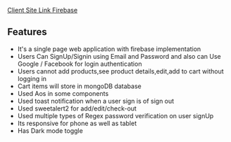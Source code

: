 

[Client Site Link Firebase](https://device-dynasty.web.app/)


##  Features

- It's a single page web application with firebase implementation
- Users Can SignUp/Signin using Email and Password and also can Use Google / Facebook for login authentication
- Users cannot add products,see product details,edit,add to cart without logging in
- Cart items will store in mongoDB database
- Used Aos in some components
- Used toast notification when a user sign is of sign out 
- Used sweetalert2 for add/edit/check-out
- Used multiple types of Regex password verification on user signUp 
- Its responsive for phone as well as tablet
- Has Dark mode toggle 

